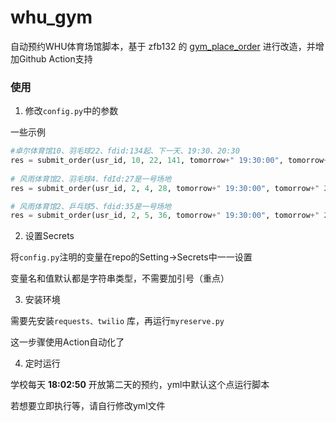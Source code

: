 # whu_gym
自动预约WHU体育场馆脚本，基于 zfb132 的 [gym_place_order](https://github.com/zfb132/gym_place_order) 进行改造，并增加Github Action支持


### 使用

1. 修改`config.py`中的参数

一些示例

```python
#卓尔体育馆10、羽毛球22、fdid:134起、下一天、19:30、20:30
res = submit_order(usr_id, 10, 22, 141, tomorrow+" 19:30:00", tomorrow+" 20:30:00")
        
# 风雨体育馆2、羽毛球4、fdId:27是一号场地
res = submit_order(usr_id, 2, 4, 28, tomorrow+" 19:30:00", tomorrow+" 20:30:00")

# 风雨体育馆2、乒乓球5、fdid:35是一号场地
res = submit_order(usr_id, 2, 5, 36, tomorrow+" 19:30:00", tomorrow+" 20:30:00")

```

2. 设置Secrets

将`config.py`注明的变量在repo的Setting->Secrets中一一设置

变量名和值默认都是字符串类型，不需要加引号（重点）

3. 安装环境

需要先安装`requests、twilio` 库，再运行`myreserve.py`

这一步骤使用Action自动化了

4. 定时运行

学校每天 **18:02:50** 开放第二天的预约，yml中默认这个点运行脚本

若想要立即执行等，请自行修改yml文件  
